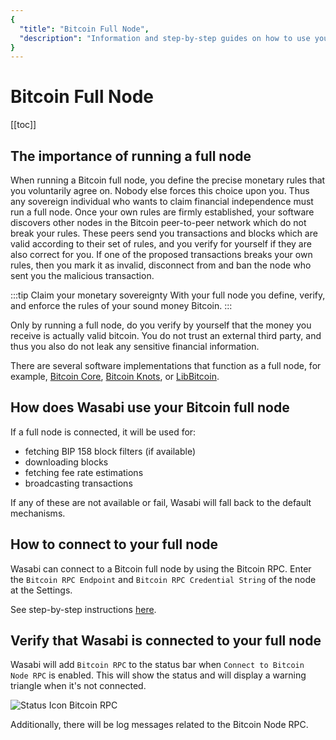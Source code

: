 ```yaml
---
{
  "title": "Bitcoin Full Node",
  "description": "Information and step-by-step guides on how to use your own Bitcoin Core full node together with Wasabi Wallet. This is the Wasabi documentation, an archive of knowledge about the open-source, non-custodial and privacy-focused Bitcoin wallet for desktop."
}
---
```


# Bitcoin Full Node

[[toc]]

## The importance of running a full node

When running a Bitcoin full node, you define the precise monetary rules that you voluntarily agree on.
Nobody else forces this choice upon you.
Thus any sovereign individual who wants to claim financial independence must run a full node.
Once your own rules are firmly established, your software discovers other nodes in the Bitcoin peer-to-peer network which do not break your rules.
These peers send you transactions and blocks which are valid according to their set of rules, and you verify for yourself if they are also correct for you.
If one of the proposed transactions breaks your own rules, then you mark it as invalid, disconnect from and ban the node who sent you the malicious transaction.

:::tip Claim your monetary sovereignty
With your full node you define, verify, and enforce the rules of your sound money Bitcoin.
:::

Only by running a full node, do you verify by yourself that the money you receive is actually valid bitcoin.
You do not trust an external third party, and thus you also do not leak any sensitive financial information.

There are several software implementations that function as a full node, for example, [Bitcoin Core](https://bitcoincore.org/), [Bitcoin Knots](https://bitcoinknots.org/), or [LibBitcoin](https://libbitcoin.info/).

## How does Wasabi use your Bitcoin full node

If a full node is connected, it will be used for:
- fetching BIP 158 block filters (if available)
- downloading blocks
- fetching fee rate estimations
- broadcasting transactions

If any of these are not available or fail, Wasabi will fall back to the default mechanisms.

## How to connect to your full node

Wasabi can connect to a Bitcoin full node by using the Bitcoin RPC.
Enter the `Bitcoin RPC Endpoint` and `Bitcoin RPC Credential String` of the node at the Settings.

See step-by-step instructions [here](/FAQ/FAQ-UseWasabi.html#how-do-i-connect-my-own-full-node-to-wasabi).

## Verify that Wasabi is connected to your full node

Wasabi will add `Bitcoin RPC` to the status bar when `Connect to Bitcoin Node RPC` is enabled.
This will show the status and will display a warning triangle when it's not connected.

![Status Icon Bitcoin RPC](/StatusIconBitcoinRPC.png "Status Icon Bitcoin RPC")

Additionally, there will be log messages related to the Bitcoin Node RPC.


